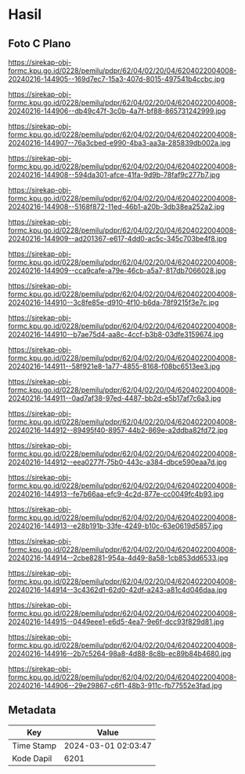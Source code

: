 # Hasil

## Foto C Plano

https://sirekap-obj-formc.kpu.go.id/0228/pemilu/pdpr/62/04/02/20/04/6204022004008-20240216-144905--169d7ec7-15a3-407d-8015-497541b4ccbc.jpg

https://sirekap-obj-formc.kpu.go.id/0228/pemilu/pdpr/62/04/02/20/04/6204022004008-20240216-144906--db49c47f-3c0b-4a7f-bf88-865731242999.jpg

https://sirekap-obj-formc.kpu.go.id/0228/pemilu/pdpr/62/04/02/20/04/6204022004008-20240216-144907--76a3cbed-e990-4ba3-aa3a-285839db002a.jpg

https://sirekap-obj-formc.kpu.go.id/0228/pemilu/pdpr/62/04/02/20/04/6204022004008-20240216-144908--594da301-afce-41fa-9d9b-78faf9c277b7.jpg

https://sirekap-obj-formc.kpu.go.id/0228/pemilu/pdpr/62/04/02/20/04/6204022004008-20240216-144908--5168f872-11ed-46b1-a20b-3db38ea252a2.jpg

https://sirekap-obj-formc.kpu.go.id/0228/pemilu/pdpr/62/04/02/20/04/6204022004008-20240216-144909--ad201367-e617-4dd0-ac5c-345c703be4f8.jpg

https://sirekap-obj-formc.kpu.go.id/0228/pemilu/pdpr/62/04/02/20/04/6204022004008-20240216-144909--cca9cafe-a79e-46cb-a5a7-817db7066028.jpg

https://sirekap-obj-formc.kpu.go.id/0228/pemilu/pdpr/62/04/02/20/04/6204022004008-20240216-144910--3c8fe85e-d910-4f10-b6da-78f9215f3e7c.jpg

https://sirekap-obj-formc.kpu.go.id/0228/pemilu/pdpr/62/04/02/20/04/6204022004008-20240216-144910--b7ae75d4-aa8c-4ccf-b3b8-03dfe3159674.jpg

https://sirekap-obj-formc.kpu.go.id/0228/pemilu/pdpr/62/04/02/20/04/6204022004008-20240216-144911--58f921e8-1a77-4855-8168-f08bc6513ee3.jpg

https://sirekap-obj-formc.kpu.go.id/0228/pemilu/pdpr/62/04/02/20/04/6204022004008-20240216-144911--0ad7af38-97ed-4487-bb2d-e5b17af7c6a3.jpg

https://sirekap-obj-formc.kpu.go.id/0228/pemilu/pdpr/62/04/02/20/04/6204022004008-20240216-144912--89495f40-8957-44b2-869e-a2ddba82fd72.jpg

https://sirekap-obj-formc.kpu.go.id/0228/pemilu/pdpr/62/04/02/20/04/6204022004008-20240216-144912--eea0277f-75b0-443c-a384-dbce590eaa7d.jpg

https://sirekap-obj-formc.kpu.go.id/0228/pemilu/pdpr/62/04/02/20/04/6204022004008-20240216-144913--fe7b66aa-efc9-4c2d-877e-cc0049fc4b93.jpg

https://sirekap-obj-formc.kpu.go.id/0228/pemilu/pdpr/62/04/02/20/04/6204022004008-20240216-144913--e28b191b-33fe-4249-b10c-63e0619d5857.jpg

https://sirekap-obj-formc.kpu.go.id/0228/pemilu/pdpr/62/04/02/20/04/6204022004008-20240216-144914--2cbe8281-954a-4d49-8a58-1cb853dd6533.jpg

https://sirekap-obj-formc.kpu.go.id/0228/pemilu/pdpr/62/04/02/20/04/6204022004008-20240216-144914--3c4362d1-62d0-42df-a243-a81c4d046daa.jpg

https://sirekap-obj-formc.kpu.go.id/0228/pemilu/pdpr/62/04/02/20/04/6204022004008-20240216-144915--0449eee1-e6d5-4ea7-9e6f-dcc93f829d81.jpg

https://sirekap-obj-formc.kpu.go.id/0228/pemilu/pdpr/62/04/02/20/04/6204022004008-20240216-144916--2b7c5264-98a8-4d88-8c8b-ec89b84b4680.jpg

https://sirekap-obj-formc.kpu.go.id/0228/pemilu/pdpr/62/04/02/20/04/6204022004008-20240216-144906--29e29867-c6f1-48b3-911c-fb77552e3fad.jpg


## Metadata

| Key        | Value               |
| ---------- | ------------------- |
| Time Stamp | 2024-03-01 02:03:47 |
| Kode Dapil | 6201                |



